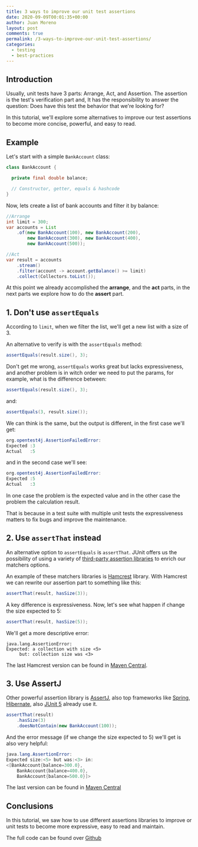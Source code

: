 ```yaml
---
title: 3 ways to improve our unit test assertions
date: 2020-09-09T00:01:35+00:00
author: Juan Moreno
layout: post
comments: true
permalink: /3-ways-to-improve-our-unit-test-assertions/
categories:
  - testing
  - best-practices
---
```

## Introduction

Usually, unit tests have 3 parts: Arrange, Act, and Assertion. The assertion is the test's verification part and, It has the responsibility to answer the question: Does have this test the behavior that we're looking for?

In this tutorial, we'll explore some alternatives to improve our test assertions to become more concise, powerful, and easy to read.

## Example

Let's start with a simple `BankAccount` class:

```java
class BankAccount {

  private final double balance;

  // Constructor, getter, equals & hashcode
}
```

Now, lets create a list of bank accounts and filter it by balance:

```java
//Arrange
int limit = 300;
var accounts = List
    .of(new BankAccount(100), new BankAccount(200),
        new BankAccount(300), new BankAccount(400),
        new BankAccount(500));

//Act
var result = accounts
    .stream()
    .filter(account -> account.getBalance() >= limit)
    .collect(Collectors.toList());
```
At this point we already accomplished the **arrange**, and the **act** parts, in the next parts we explore how to do the **assert** part.

## 1. Don't use `assertEquals`

According to `limit`, when we filter the list, we'll get a new list with a size of 3.

An alternative to verify is with the `assertEquals` method:
    
```java
assertEquals(result.size(), 3);
```

Don't get me wrong, `assertEquals` works great but lacks expressiveness, and another problem is in witch order we need to put the params, for example, what is the difference between:

```java
assertEquals(result.size(), 3);
```  
and:
```java
assertEquals(3, result.size());
```

We can think is the same, but the output is different, in the first case we'll get:

```java
org.opentest4j.AssertionFailedError: 
Expected :3
Actual   :5
```
and in the second case we'll see:

```java
org.opentest4j.AssertionFailedError: 
Expected :5
Actual   :3
```

In one case the problem is the expected value and in the other case the problem the calculation result. 

That is because in a test suite with multiple unit tests the expressiveness matters to fix bugs and improve the maintenance. 

## 2. Use `assertThat` instead 

An alternative option to `assertEquals` is `assertThat`. JUnit offers us the possibility of using a variety of [third-party assertion libraries](https://junit.org/junit5/docs/5.6.2/user-guide/#writing-tests-assertions-third-party) to enrich our matchers options.
 
 An example of these matchers libraries is [Hamcrest](http://hamcrest.org/JavaHamcrest/) library. With Hamcrest we can rewrite our assertion part to something like this:
 
```java
assertThat(result, hasSize(3));
```

A key difference is expressiveness. Now, let's see what happen if change the size expected to 5:

```java
assertThat(result, hasSize(5));
```

We'll get a more descriptive error:

```
java.lang.AssertionError: 
Expected: a collection with size <5>
     but: collection size was <3> 
```

The last Hamcrest version can be found in [Maven Central](https://search.maven.org/search?q=g:org.hamcrest%20AND%20a:hamcrest-core).

## 3. Use AssertJ 

Other powerful assertion library is [AssertJ](https://joel-costigliola.github.io/assertj/), also top frameworks like [Spring](https://github.com/spring-projects/spring-framework/blob/e190851aee827048346dc512f88833c8bcaab7fa/spring-core/spring-core.gradle#L68),  [Hibernate](https://github.com/hibernate/hibernate-orm/blob/20273b81ee623d74d4c3d8efed2e7f2ab2f79c4e/gradle/libraries.gradle#L30), also [JUnit 5](https://github.com/junit-team/junit5/blob/cfdf09aad5ed70fae210fe14fad6d6356f749242/dependencies/dependencies.gradle.kts#L24) already use it.


```java
assertThat(result)
    .hasSize(3)
    .doesNotContain(new BankAccount(100));
```

And the error message (if we change the size expected to 5) we'll get is also very helpful:

```java
java.lang.AssertionError: 
Expected size:<5> but was:<3> in:
<[BankAccount{balance=300.0},
    BankAccount{balance=400.0},
    BankAccount{balance=500.0}]>
```

The last version can be found in [Maven Central](https://search.maven.org/search?q=g:org.assertj%20AND%20a:assertj-core)

## Conclusions

In this tutorial, we saw how to use different assertions libraries to improve or unit tests to become more expressive, easy to read and maintain.

The full code can be found over [Github](https://github.com/JuanMorenoDeveloper/3-ways-to-improve-our-unit-test-assertions)  